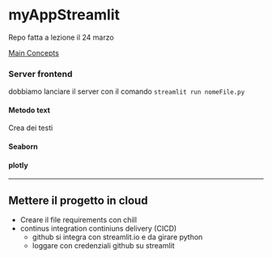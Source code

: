 # myAppStreamlit
Repo fatta a lezione il 24 marzo


[Main Concepts](https://docs.streamlit.io/library/get-started/main-concepts)

### Server frontend 
dobbiamo lanciare il server con il comando `streamlit run nomeFile.py`

#### Metodo text 
Crea dei testi

#### Seaborn


#### plotly


----

## Mettere il progetto in cloud
- Creare il file requirements con chill
- continus integration continiuns delivery (CICD)
  - github si integra con streamlit.io e da girare python
  - loggare con credenziali github su streamlit